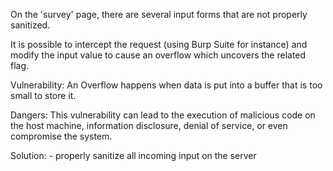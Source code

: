 On the 'survey' page, there are several input forms that are not properly sanitized.

It is possible to intercept the request (using Burp Suite for instance) and modify the input value to cause an overflow which uncovers the related flag.

Vulnerability:
An Overflow happens when data is put into a buffer that is too small to store it.

Dangers:
This vulnerability can lead to the execution of malicious code on the host machine, information disclosure, denial of service, or even compromise the system.

Solution:
	- properly sanitize all incoming input on the server
